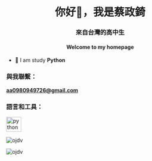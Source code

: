 <h1 align="center">你好👋，我是蔡政錡</h1>
<h3 align="center">來自台灣的高中生</h3>
<h4 align="center">Welcome to my homepage</h4>

- 🌱 I am study **Python**


<h3 align="left">與我聯繫：</h3>

**aa0980949726@gmail.com**
<p align="left">
</p>

<h3 align="left">語言和工具：</h3>
<p align="left"> <a href="https://www.python.org" target="_blank" rel="noreferrer"> <img src="https:// raw.githubusercontent.com/devicons/devicon/master/icons/python/python-original.svg" alt="python" width="40" height="40"/> </a> </p>

<p> <img align="center" src="https://github-readme-stats.vercel.app/api?username=ojdv&show_icons=true&locale=en" alt="ojdv" /></p>

<p><img align="center" src="https://github-readme-streak-stats.herokuapp.com/?user=ojdv&" alt="ojdv" /></p>
